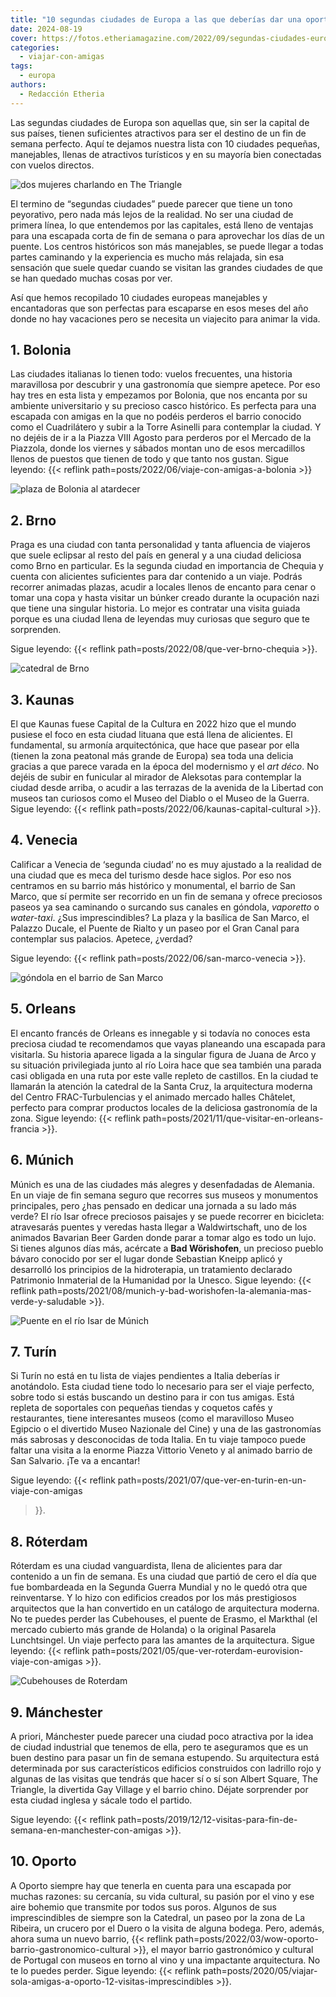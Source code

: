 ```yaml
---
title: "10 segundas ciudades de Europa a las que deberías dar una oportunidad"
date: 2024-08-19
cover: https://fotos.etheriamagazine.com/2022/09/segundas-ciudades-europa-venecia-gondola-gran-canal.jpg
categories: 
  - viajar-con-amigas
tags: 
  - europa
authors: 
  - Redacción Etheria
---
```


Las segundas ciudades de Europa son aquellas que, sin ser la capital de sus países, 
tienen suficientes atractivos para ser el destino de un fin de semana perfecto. Aquí te 
dejamos nuestra lista con 10 ciudades pequeñas, manejables, llenas de atractivos 
turísticos y en su mayoría bien conectadas con vuelos directos. 

![dos mujeres charlando en The Triangle](https://fotos.etheriamagazine.com/2022/09/segundas-ciudades-europa-viaje-mujeres-manchester-The-Triangle.jpg "Zona de The Triangle en Mánchester. © E.O.")

El termino de “segundas ciudades” puede parecer que tiene un tono peyorativo, pero nada 
más lejos de la realidad. No ser una ciudad de primera línea, lo que entendemos por las 
capitales, está lleno de ventajas para una escapada corta de fin de semana o para 
aprovechar los días de un puente. Los centros históricos son más manejables, se puede 
llegar a todas partes caminando y la experiencia es mucho más relajada, sin esa 
sensación que suele quedar cuando se visitan las grandes ciudades de que se han quedado 
muchas cosas por ver. 

Así que hemos recopilado 10 ciudades europeas manejables y encantadoras que son 
perfectas para escaparse en esos meses del año donde no hay vacaciones pero se necesita 
un viajecito para animar la vida. 

## 1\. Bolonia

Las ciudades italianas lo tienen todo: vuelos frecuentes, una historia maravillosa por 
descubrir y una gastronomía que siempre apetece. Por eso hay tres en esta lista y 
empezamos por Bolonia, que nos encanta por su ambiente universitario y su precioso casco 
histórico. Es perfecta para una escapada con amigas en la que no podéis perderos el 
barrio conocido como el Cuadrilátero y subir a la Torre Asinelli para contemplar la 
ciudad. Y no dejéis de ir a la Piazza VIII Agosto para perderos por el Mercado de la 
Piazzola, donde los viernes y sábados montan uno de esos mercadillos llenos de puestos 
que tienen de todo y que tanto nos gustan. Sigue leyendo: {{< reflink 
path=posts/2022/06/viaje-con-amigas-a-bolonia >}} 

![plaza de Bolonia al atardecer](https://fotos.etheriamagazine.com/2022/09/segundas-ciudades-europa-Clock-Tower-bolonia.jpg "Vistas desde la terraza del Clock Tower en Bolonia. © Piergiorgio Sorgetti/ Bologna Welcome")

## 2\. Brno

Praga es una ciudad con tanta personalidad y tanta afluencia de viajeros que suele 
eclipsar al resto del país en general y a una ciudad deliciosa como Brno en particular. 
Es la segunda ciudad en importancia de Chequia y cuenta con alicientes suficientes para 
dar contenido a un viaje. Podrás recorrer animadas plazas, acudir a locales llenos de 
encanto para cenar o tomar una copa y hasta visitar un búnker creado durante la 
ocupación nazi que tiene una singular historia. Lo mejor es contratar una visita guiada 
porque es una ciudad llena de leyendas muy curiosas que seguro que te sorprenden. 

Sigue leyendo: {{< reflink path=posts/2022/08/que-ver-brno-chequia >}}. 

![catedral de Brno](https://fotos.etheriamagazine.com/2022/09/segundas-ciudades-europa-brno-catedral-pedro-pablo-780x450-1.jpg "Catedral de Pedro y Pablo de Brno vista desde la torre del Viejo Ayuntamiento. © SG")

## 3\. Kaunas

El que Kaunas fuese Capital de la Cultura en 2022 hizo que el mundo pusiese el foco en 
esta ciudad lituana que está llena de alicientes. El fundamental, su armonía 
arquitectónica, que hace que pasear por ella (tienen la zona peatonal más grande de 
Europa) sea toda una delicia gracias a que parece varada en la época del modernismo y el 
_art déco_. No dejéis de subir en funicular al mirador de Aleksotas para contemplar la 
ciudad desde arriba, o acudir a las terrazas de la avenida de la Libertad con museos tan 
curiosos como el Museo del Diablo o el Museo de la Guerra. Sigue leyendo: {{< reflink 
path=posts/2022/06/kaunas-capital-cultural >}}. 

## 4\. Venecia

Calificar a Venecia de ‘segunda ciudad’ no es muy ajustado a la realidad de una ciudad 
que es meca del turismo desde hace siglos. Por eso nos centramos en su barrio más 
histórico y monumental, el barrio de San Marco, que sí permite ser recorrido en un fin 
de semana y ofrece preciosos paseos ya sea caminando o surcando sus canales en góndola, 
_vaporetto_ o _water-taxi_. ¿Sus imprescindibles? La plaza y la basílica de San Marco, 
el Palazzo Ducale, el Puente de Rialto y un paseo por el Gran Canal para contemplar sus 
palacios. Apetece, ¿verdad? 

Sigue leyendo: {{< reflink path=posts/2022/06/san-marco-venecia >}}. 

![góndola en el barrio de San Marco](https://fotos.etheriamagazine.com/2022/09/segundas-ciudades-europa-venecia-gondola-gran-canal.jpg "Góndola en el Gran Canal de Venecia. © SG")

## 5\. Orleans

El encanto francés de Orleans es innegable y si todavía no conoces esta preciosa ciudad 
te recomendamos que vayas planeando una escapada para visitarla. Su historia aparece 
ligada a la singular figura de Juana de Arco y su situación privilegiada junto al río 
Loira hace que sea también una parada casi obligada en una ruta por este valle repleto 
de castillos. En la ciudad te llamarán la atención la catedral de la Santa Cruz, la 
arquitectura moderna del Centro FRAC-Turbulencias y el animado mercado halles Châtelet, 
perfecto para comprar productos locales de la deliciosa gastronomía de la zona. Sigue 
leyendo: {{< reflink path=posts/2021/11/que-visitar-en-orleans-francia >}}. 

## 6\. Múnich

Múnich es una de las ciudades más alegres y desenfadadas de Alemania. En un viaje de fin 
semana seguro que recorres sus museos y monumentos principales, pero ¿has pensado en 
dedicar una jornada a su lado más verde? El río Isar ofrece preciosos paisajes y se 
puede recorrer en bicicleta: atravesarás puentes y veredas hasta llegar a 
Waldwirtschaft, uno de los animados Bavarian Beer Garden donde parar a tomar algo es 
todo un lujo. Si tienes algunos días más, acércate a **Bad Wörishofen**, un precioso 
pueblo bávaro conocido por ser el lugar donde Sebastian Kneipp aplicó y desarrolló los 
principios de la hidroterapia, un tratamiento declarado Patrimonio Inmaterial de la 
Humanidad por la Unesco. Sigue leyendo: {{< reflink 
path=posts/2021/08/munich-y-bad-worishofen-la-alemania-mas-verde-y-saludable >}}. 

![Puente en el río Isar de Múnich](https://fotos.etheriamagazine.com/2022/09/segundas-ciudades-europa-ruta-ciclista-rio-isar-munich.jpg "Recorrido ciclista a orillas del río Isar en Múnich. © M.M.")

## 7\. Turín

Si Turín no está en tu lista de viajes pendientes a Italia deberías ir anotándolo. Esta 
ciudad tiene todo lo necesario para ser el viaje perfecto, sobre todo si estás buscando 
un destino para ir con tus amigas. Está repleta de soportales con pequeñas tiendas y 
coquetos cafés y restaurantes, tiene interesantes museos (como el maravilloso Museo 
Egipcio o el divertido Museo Nazionale del Cine) y una de las gastronomías más sabrosas 
y desconocidas de toda Italia. En tu viaje tampoco puede faltar una visita a la enorme 
Piazza Vittorio Veneto y al animado barrio de San Salvario. ¡Te va a encantar! 

Sigue leyendo: {{< reflink path=posts/2021/07/que-ver-en-turin-en-un-viaje-con-amigas 
>}}. 

## 8\. Róterdam

Róterdam es una ciudad vanguardista, llena de alicientes para dar contenido a un fin de 
semana. Es una ciudad que partió de cero el día que fue bombardeada en la Segunda Guerra 
Mundial y no le quedó otra que reinventarse. Y lo hizo con edificios creados por los más 
prestigiosos arquitectos que la han convertido en un catálogo de arquitectura moderna. 
No te puedes perder las Cubehouses, el puente de Erasmo, el Markthal (el mercado 
cubierto más grande de Holanda) o la original Pasarela Lunchtsingel. Un viaje perfecto 
para las amantes de la arquitectura. Sigue leyendo: {{< reflink 
path=posts/2021/05/que-ver-roterdam-eurovision-viaje-con-amigas >}}. 

![Cubehouses de Roterdam](https://fotos.etheriamagazine.com/2022/09/segundas-ciudades-europa-viaje-roterdam-Cubehouses.jpg "Las emblemáticas Cubehouses de Róterdam. © Yolanda Cardo")

## 9\. Mánchester

A priori, Mánchester puede parecer una ciudad poco atractiva por la idea de ciudad 
industrial que tenemos de ella, pero te aseguramos que es un buen destino para pasar un 
fin de semana estupendo. Su arquitectura está determinada por sus característicos 
edificios construidos con ladrillo rojo y algunas de las visitas que tendrás que hacer 
sí o sí son Albert Square, The Triangle, la divertida Gay Village y el barrio chino. 
Déjate sorprender por esta ciudad inglesa y sácale todo el partido. 

Sigue leyendo: {{< reflink 
path=posts/2019/12/12-visitas-para-fin-de-semana-en-manchester-con-amigas >}}. 

## 10\. Oporto

A Oporto siempre hay que tenerla en cuenta para una escapada por muchas razones: su 
cercanía, su vida cultural, su pasión por el vino y ese aire bohemio que transmite por 
todos sus poros. Algunos de sus imprescindibles de siempre son la Catedral, un paseo por 
la zona de La Ribeira, un crucero por el Duero o la visita de alguna bodega. Pero, 
además, ahora suma un nuevo barrio, {{< reflink 
path=posts/2022/03/wow-oporto-barrio-gastronomico-cultural >}}, el mayor barrio 
gastronómico y cultural de Portugal con museos en torno al vino y una impactante 
arquitectura. No te lo puedes perder. Sigue leyendo: {{< reflink 
path=posts/2020/05/viajar-sola-amigas-a-oporto-12-visitas-imprescindibles >}}.

